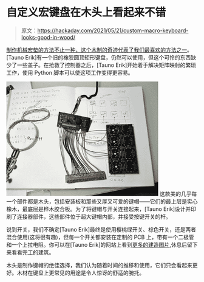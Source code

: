 # 自定义宏键盘在木头上看起来不错

> 原文：<https://hackaday.com/2021/05/21/custom-macro-keyboard-looks-good-in-wood/>

[制作机械宏垫的方法不止一种，这个木制的奇迹代表了我们最喜欢的方法之一](https://hackaday.io/project/179512-custom-wooden-mechanical-keyboard)。[Tauno Erik]有一个旧的橡胶圆顶矩形键盘，仍然可以使用，但这个可怜的东西缺少了一些盖子。在抢救了控制器之后，[Tauno Erik]开始着手解决矩阵映射的繁琐工作，使用 Python 脚本可以使这项工作变得更容易。

[![](img/8426d1cfc2d6894d3f210d3bcaff1ea9.png)](https://hackaday.com/wp-content/uploads/2021/05/wooden-keeb-inner.jpg) 这款美的几乎每一个部件都是木头，包括安装板和那些又厚又可爱的键帽——它们的最上层是实心橡木，最底层是桦木胶合板。为了将键帽与开关连接起来，[Tauno Erik]设计并印刷了连接器部件，这些部件位于超大键帽内部，并接受按键开关的杆。

说到开关，我们不确定[Tauno Erik]最终是使用樱桃绿开关、棕色开关，还是两者混合使用(这将很有趣)，但每一个开关都安装在定制的 PCB 上，带有一个二极管和一个上拉电阻。你可以在[Tauno Erik]的网站上看到[更多的建造图片](https://taunoerik.art/2021/05/02/custom-wooden-mechanical-keyboard/),休息后留下来看看完工的建筑。

木头是制作键帽的绝佳选择，我们认为随着时间的推移和使用，它们只会看起来更好。木材在键盘上更常见的用途是令人惊讶的舒适的腕托。
